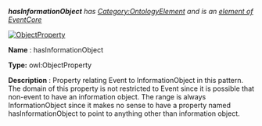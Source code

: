 ___hasInformationObject__ 
 has
 [Category:OntologyElement](../../Category/OntologyElement "Category:OntologyElement") 
 and is an
 [element of](../../Property/ElementOf "Property:ElementOf") 
[EventCore](../../Submissions/EventCore "Submissions:EventCore")_




  





[![ObjectProperty](../../images/thumb/c/c3/ObjectProperty.gif/45px-ObjectProperty.gif)](../../Image/ObjectProperty.gif "ObjectProperty")


__Name__ 
 : hasInformationObject
 



__Type:__ 
 owl:ObjectProperty
 



__Description__ 
 : Property relating Event to InformationObject in this pattern. The domain of this property is not restricted to Event since it is possible that non-event to have an information object. The range is always InformationObject since it makes no sense to have a property named hasInformationObject to point to anything other than information object.